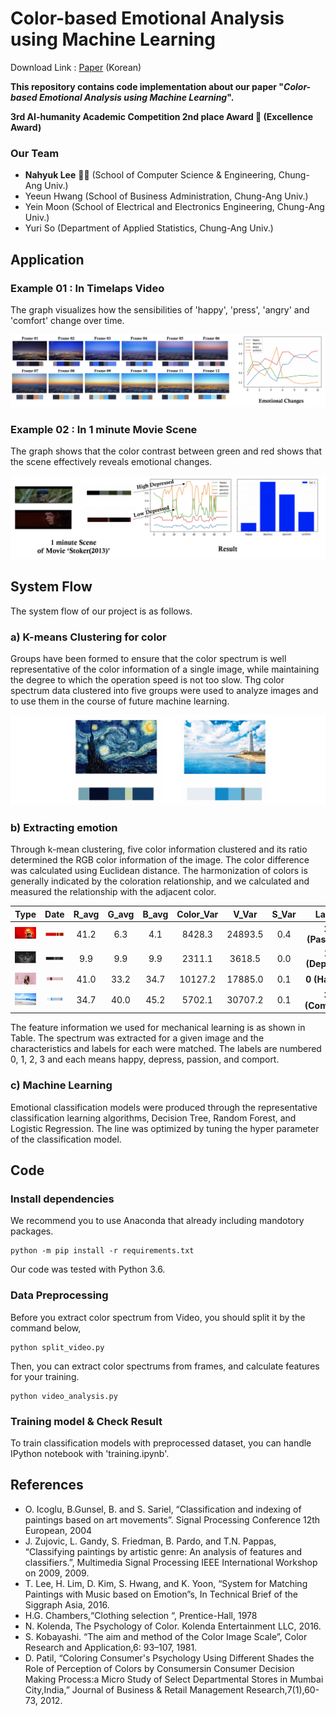 
# Color-based Emotional Analysis using Machine Learning

Download Link : [Paper](https://drive.google.com/file/d/1ar9R1RwwCOPMbPviZfNuvDVif1Et_eYj/view?usp=sharing) (Korean)

**This repository contains code implementation about our paper "*Color-based Emotional Analysis using Machine Learning*".**

**3rd AI-humanity Academic Competition 2nd place Award 🥈 (Excellence Award)**


### Our Team 
 - **Nahyuk Lee** 🙋‍♂️ (School of Computer Science & Engineering, Chung-Ang Univ.)
 - Yeeun Hwang (School of Business Administration, Chung-Ang Univ.)
 - Yein Moon (School of Electrical and Electronics Engineering, Chung-Ang Univ.)
 - Yuri So (Department of Applied Statistics, Chung-Ang Univ.)


## Application
### Example 01 : In Timelaps Video
The graph visualizes how the sensibilities of 'happy', 'press', 'angry' and 'comfort' change over time.

![](imgs/application.png)
### Example 02 : In 1 minute Movie Scene
The graph shows that the color contrast between green and red shows that the scene effectively reveals emotional changes.

![](imgs/application2.png)

## System Flow
The system flow of our project is as follows. 

### a) K-means Clustering for color
Groups have been formed to ensure that the color spectrum is well representative of the color information of a single image, while maintaining the degree to which the operation speed is not too slow. Thg color spectrum data clustered into five groups were used to analyze images and to use them in the course of future machine learning.

![](imgs/spectrum.jpg)

### b) Extracting emotion
Through k-mean clustering, five color information clustered and its ratio determined the RGB color information of the image. The color difference was calculated using Euclidean distance. The harmonization of colors is generally indicated by the coloration relationship, and we calculated and measured the relationship with the adjacent color.

| **Type** | **Date** | **R_avg** | **G_avg** | **B_avg** | **Color_Var** | **V_Var** | **S_Var** | **Label** |
|:--------:|:--------:|:--------:|:--------:|:--------:| :--------:|:--------:|:--------:|:--------:|
| ![](imgs/011.jpg) | ![](imgs/012.jpg) | 41.2 | 6.3 | 4.1 | 8428.3 | 24893.5 | 0.4 | **2 (Passion)** |
| ![](imgs/021.jpg) | ![](imgs/022.jpg) | 9.9 | 9.9 | 9.9 | 2311.1 | 3618.5 | 0.0 | **1 (Depress)** |
| ![](imgs/031.jpg) | ![](imgs/032.jpg) | 41.0 | 33.2 | 34.7 | 10127.2 | 17885.0 | 0.1 | **0 (Happy)** | 
| ![](imgs/041.jpg) | ![](imgs/042.jpg) | 34.7 | 40.0 | 45.2 | 5702.1 | 30707.2 | 0.1 | **3 (Comport)** |

The feature information we used for mechanical learning is as shown in Table. The spectrum was extracted for a given image and the characteristics and labels for each were matched. The labels are numbered 0, 1, 2, 3 and each means happy, depress, passion, and comport.

### c) Machine Learning
Emotional classification models were produced through the representative classification learning algorithms, Decision Tree, Random Forest, and Logistic Regression. The line was optimized by tuning the hyper parameter of the classification model.

## Code

### Install dependencies
We recommend you to use Anaconda that already including mandotory packages. 
```
python -m pip install -r requirements.txt
```
Our code was tested with Python 3.6.

### Data Preprocessing
Before you extract color spectrum from Video, you should split it by the command below,
```
python split_video.py
```

Then, you can extract color spectrums from frames, and calculate features for your training.
```
python video_analysis.py
```

### Training model & Check Result
To train  classification models with preprocessed dataset, you can handle IPython notebook with 'training.ipynb'.

## References
- O. Icoglu, B.Gunsel, B. and S. Sariel, “Classification and indexing of paintings based on art movements”. Signal Processing Conference 12th European, 2004
- J. Zujovic, L. Gandy, S. Friedman, B. Pardo, and T.N. Pappas, “Classifying paintings by artistic genre: An analysis of features and classifiers.”, Multimedia Signal Processing IEEE International Workshop on 2009, 2009.
- T. Lee, H. Lim, D. Kim, S. Hwang, and K. Yoon, “System for Matching Paintings with Music based on Emotion”s, In Technical Brief of the Siggraph Asia, 2016.
- H.G. Chambers,“Clothing selection “, Prentice-Hall, 1978
- N. Kolenda, The Psychology of Color. Kolenda Entertainment LLC, 2016.
- S. Kobayashi. “The aim and method of the Color Image Scale”, Color Research and Application,6: 93–107, 1981.
- D. Patil, “Coloring Consumer's Psychology Using Different Shades the Role of Perception of Colors by Consumersin Consumer Decision Making Process:a Micro Study of Select Departmental Stores in Mumbai City,India,” Journal of Business & Retail Management Research,7(1),60-73, 2012.





